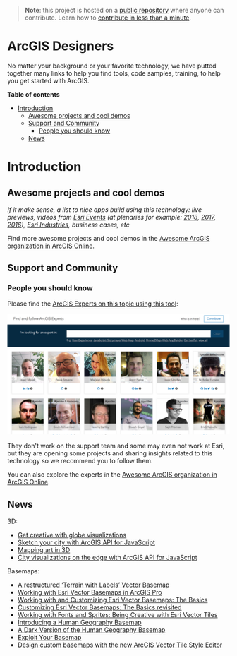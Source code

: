 > **Note**: this project is hosted on a [public repository](https://github.com/hhkaos/awesome-arcgis) where anyone can contribute. Learn how to [contribute in less than a minute](https://github.com/hhkaos/awesome-arcgis/blob/master/CONTRIBUTING.md#contributions).

# ArcGIS Designers

No matter your background or your favorite technology, we have putted together many links to help you find tools, code samples, training, to help you get started with ArcGIS.

<!-- START doctoc generated TOC please keep comment here to allow auto update -->
<!-- DON'T EDIT THIS SECTION, INSTEAD RE-RUN doctoc TO UPDATE -->
**Table of contents**

- [Introduction](#introduction)
  - [Awesome projects and cool demos](#awesome-projects-and-cool-demos)
  - [Support and Community](#support-and-community)
    - [People you should know](#people-you-should-know)
  - [News](#news)

<!-- END doctoc generated TOC please keep comment here to allow auto update -->

# Introduction

## Awesome projects and cool demos

*If it make sense, a list to nice apps build using this technology: live previews, videos from [Esri Events](https://www.youtube.com/channel/UC_yE3TatdZKAXvt_TzGJ6mw) (at plenaries for example: [2018](https://www.youtube.com/watch?v=K2lBYyAGN_c&list=PLaPDDLTCmy4aE-073hhwZQplvJ8MmKZCe), [2017](https://www.youtube.com/watch?v=uHDkhm3QiTY&list=PLaPDDLTCmy4aJoXyro9yWOr2pdIe0mr9A), [2016](https://www.youtube.com/watch?v=Qn7ezk-9iqs&list=PLaPDDLTCmy4ZvztJzqBnGTBoD0Lz9r39S)), [Esri Industries](https://www.youtube.com/channel/UCZTiOg3n0pqUDSatq7mS2PA/), business cases, etc*

Find more awesome projects and cool demos in the [Awesome ArcGIS organization in ArcGIS Online](https://awesome-arcgis.maps.arcgis.com/home/group.html?id=8cb77aecfb4d49cb8460a97181aa5434&start=1&view=list#content).

## Support and Community

### People you should know

Please find the [ArcGIS Experts on this topic using this tool](https://esri-es.github.io/arcgis-experts/?topic=design):

[![ArcGIS Experts Tool Screenshot](https://github.com/esri-es/arcgis-experts/blob/master/assets/imgs/arcgis-experts-tool.png?raw=true)](https://esri-es.github.io/arcgis-experts/?topic=design)

They don't work on the support team and some may even not work at Esri,
but they are opening some projects and sharing insights related to this
technology so we recommend you to follow them.

You can also explore the experts in the [Awesome ArcGIS organization in ArcGIS Online](https://awesome-arcgis.maps.arcgis.com/home/group.html?id=f3807dde35134fb5b5f0cdc9b1b506f0&start=1&view=list#content).

## News

3D:

* [Get creative with globe visualizations](https://www.esri.com/arcgis-blog/products/js-api-arcgis/mapping/get-creative-with-globe-visualizations/)
* [Sketch your city with ArcGIS API for JavaScript](https://www.esri.com/arcgis-blog/products/js-api-arcgis/mapping/sketch-your-city-with-arcgis-api-for-javascript/)
* [Mapping art in 3D](https://www.esri.com/arcgis-blog/products/3d-gis/3d-gis/mapping-art-in-3d/)
* [City visualizations on the edge with ArcGIS API for JavaScript](https://www.esri.com/arcgis-blog/products/js-api-arcgis/mapping/city-visualizations-on-the-edge-with-arcgis-api-for-javascript/)

Basemaps:

* [A restructured ‘Terrain with Labels’ Vector Basemap](https://www.esri.com/arcgis-blog/products/mapping/mapping/a-restructured-terrain-with-labels-vector-basemap/)
* [Working with Esri Vector Basemaps in ArcGIS Pro](https://www.esri.com/arcgis-blog/products/arcgis-pro/mapping/vector-basemaps-in-arcgis-pro/)
* [Working with and Customizing Esri Vector Basemaps: The Basics](https://www.esri.com/arcgis-blog/products/mapping/mapping/working-with-and-customizing-esri-vector-basemaps-the-basics/)
* [Customizing Esri Vector Basemaps: The Basics revisited](https://www.esri.com/arcgis-blog/products/arcgis-online/mapping/working-with-and-customizing-esri-vector-basemaps/)
* [Working with Fonts and Sprites: Being Creative with Esri Vector Tiles](https://www.esri.com/arcgis-blog/products/mapping/mapping/working-with-fonts-and-sprites-being-creative-with-esri-vector-tiles/)
* [Introducing a Human Geography Basemap](https://www.esri.com/arcgis-blog/products/mapping/mapping/introducing-a-human-geography-basemap/)
* [A Dark Version of the Human Geography Basemap](https://www.esri.com/arcgis-blog/products/mapping/mapping/a-dark-version-of-the-human-geography-basemap/)
* [Exploit Your Basemap](https://www.esri.com/arcgis-blog/products/mapping/mapping/exploit-your-basemap/)
* [Design custom basemaps with the new ArcGIS Vector Tile Style Editor](https://www.esri.com/arcgis-blog/products/developers/mapping/design-custom-basemaps-with-the-new-arcgis-vector-tile-style-editor/)
